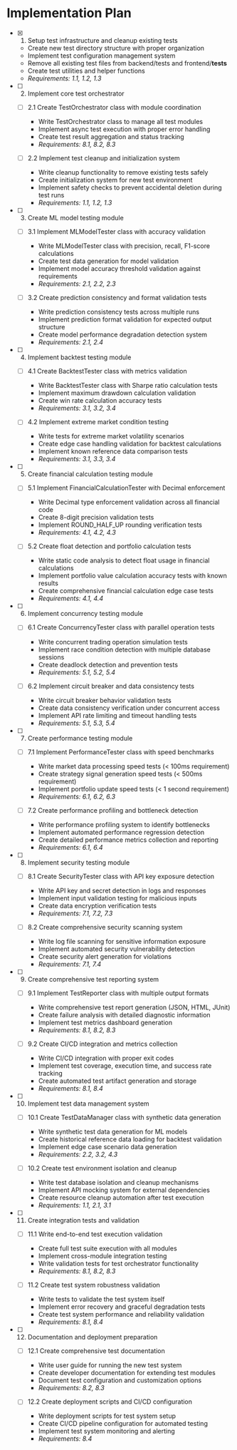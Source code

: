 # Implementation Plan

- [x] 1. Setup test infrastructure and cleanup existing tests

  - Create new test directory structure with proper organization
  - Implement test configuration management system
  - Remove all existing test files from backend/tests and frontend/**tests**
  - Create test utilities and helper functions
  - _Requirements: 1.1, 1.2, 1.3_

- [ ] 2. Implement core test orchestrator

  - [ ] 2.1 Create TestOrchestrator class with module coordination

    - Write TestOrchestrator class to manage all test modules
    - Implement async test execution with proper error handling
    - Create test result aggregation and status tracking
    - _Requirements: 8.1, 8.2, 8.3_

  - [ ] 2.2 Implement test cleanup and initialization system
    - Write cleanup functionality to remove existing tests safely
    - Create initialization system for new test environment
    - Implement safety checks to prevent accidental deletion during test runs
    - _Requirements: 1.1, 1.2, 1.3_

- [ ] 3. Create ML model testing module

  - [ ] 3.1 Implement MLModelTester class with accuracy validation

    - Write MLModelTester class with precision, recall, F1-score calculations
    - Create test data generation for model validation
    - Implement model accuracy threshold validation against requirements
    - _Requirements: 2.1, 2.2, 2.3_

  - [ ] 3.2 Create prediction consistency and format validation tests
    - Write prediction consistency tests across multiple runs
    - Implement prediction format validation for expected output structure
    - Create model performance degradation detection system
    - _Requirements: 2.1, 2.4_

- [ ] 4. Implement backtest testing module

  - [ ] 4.1 Create BacktestTester class with metrics validation

    - Write BacktestTester class with Sharpe ratio calculation tests
    - Implement maximum drawdown calculation validation
    - Create win rate calculation accuracy tests
    - _Requirements: 3.1, 3.2, 3.4_

  - [ ] 4.2 Implement extreme market condition testing
    - Write tests for extreme market volatility scenarios
    - Create edge case handling validation for backtest calculations
    - Implement known reference data comparison tests
    - _Requirements: 3.1, 3.3, 3.4_

- [ ] 5. Create financial calculation testing module

  - [ ] 5.1 Implement FinancialCalculationTester with Decimal enforcement

    - Write Decimal type enforcement validation across all financial code
    - Create 8-digit precision validation tests
    - Implement ROUND_HALF_UP rounding verification tests
    - _Requirements: 4.1, 4.2, 4.3_

  - [ ] 5.2 Create float detection and portfolio calculation tests
    - Write static code analysis to detect float usage in financial calculations
    - Implement portfolio value calculation accuracy tests with known results
    - Create comprehensive financial calculation edge case tests
    - _Requirements: 4.1, 4.4_

- [ ] 6. Implement concurrency testing module

  - [ ] 6.1 Create ConcurrencyTester class with parallel operation tests

    - Write concurrent trading operation simulation tests
    - Implement race condition detection with multiple database sessions
    - Create deadlock detection and prevention tests
    - _Requirements: 5.1, 5.2, 5.4_

  - [ ] 6.2 Implement circuit breaker and data consistency tests
    - Write circuit breaker behavior validation tests
    - Create data consistency verification under concurrent access
    - Implement API rate limiting and timeout handling tests
    - _Requirements: 5.1, 5.3, 5.4_

- [ ] 7. Create performance testing module

  - [ ] 7.1 Implement PerformanceTester class with speed benchmarks

    - Write market data processing speed tests (< 100ms requirement)
    - Create strategy signal generation speed tests (< 500ms requirement)
    - Implement portfolio update speed tests (< 1 second requirement)
    - _Requirements: 6.1, 6.2, 6.3_

  - [ ] 7.2 Create performance profiling and bottleneck detection
    - Write performance profiling system to identify bottlenecks
    - Implement automated performance regression detection
    - Create detailed performance metrics collection and reporting
    - _Requirements: 6.1, 6.4_

- [ ] 8. Implement security testing module

  - [ ] 8.1 Create SecurityTester class with API key exposure detection

    - Write API key and secret detection in logs and responses
    - Implement input validation testing for malicious inputs
    - Create data encryption verification tests
    - _Requirements: 7.1, 7.2, 7.3_

  - [ ] 8.2 Create comprehensive security scanning system
    - Write log file scanning for sensitive information exposure
    - Implement automated security vulnerability detection
    - Create security alert generation for violations
    - _Requirements: 7.1, 7.4_

- [ ] 9. Create comprehensive test reporting system

  - [ ] 9.1 Implement TestReporter class with multiple output formats

    - Write comprehensive test report generation (JSON, HTML, JUnit)
    - Create failure analysis with detailed diagnostic information
    - Implement test metrics dashboard generation
    - _Requirements: 8.1, 8.2, 8.3_

  - [ ] 9.2 Create CI/CD integration and metrics collection
    - Write CI/CD integration with proper exit codes
    - Implement test coverage, execution time, and success rate tracking
    - Create automated test artifact generation and storage
    - _Requirements: 8.1, 8.4_

- [ ] 10. Implement test data management system

  - [ ] 10.1 Create TestDataManager class with synthetic data generation

    - Write synthetic test data generation for ML models
    - Create historical reference data loading for backtest validation
    - Implement edge case scenario data generation
    - _Requirements: 2.2, 3.2, 4.3_

  - [ ] 10.2 Create test environment isolation and cleanup
    - Write test database isolation and cleanup mechanisms
    - Implement API mocking system for external dependencies
    - Create resource cleanup automation after test execution
    - _Requirements: 1.1, 2.1, 3.1_

- [ ] 11. Create integration tests and validation

  - [ ] 11.1 Write end-to-end test execution validation

    - Create full test suite execution with all modules
    - Implement cross-module integration testing
    - Write validation tests for test orchestrator functionality
    - _Requirements: 8.1, 8.2, 8.3_

  - [ ] 11.2 Create test system robustness validation
    - Write tests to validate the test system itself
    - Implement error recovery and graceful degradation tests
    - Create test system performance and reliability validation
    - _Requirements: 8.1, 8.4_

- [ ] 12. Documentation and deployment preparation

  - [ ] 12.1 Create comprehensive test documentation

    - Write user guide for running the new test system
    - Create developer documentation for extending test modules
    - Document test configuration and customization options
    - _Requirements: 8.2, 8.3_

  - [ ] 12.2 Create deployment scripts and CI/CD configuration
    - Write deployment scripts for test system setup
    - Create CI/CD pipeline configuration for automated testing
    - Implement test system monitoring and alerting
    - _Requirements: 8.4_
